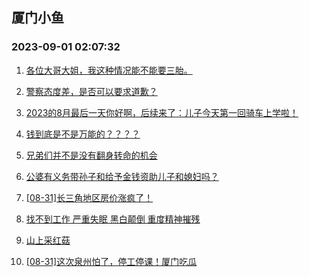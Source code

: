 ## 厦门小鱼 
### 2023-09-01 02:07:32

1. [各位大哥大姐，我这种情况能不能要三胎。](http://bbs.xmfish.com/read-htm-tid-18063573.html)

2. [警察态度差，是否可以要求道歉？](http://bbs.xmfish.com/read-htm-tid-18063589.html)

3. [2023的8月最后一天你好啊，后续来了：儿子今天第一回骑车上学啦！](http://bbs.xmfish.com/read-htm-tid-18063560.html)

4. [钱到底是不是万能的？？？？](http://bbs.xmfish.com/read-htm-tid-18063612.html)

5. [兄弟们并不是没有翻身转命的机会](http://bbs.xmfish.com/read-htm-tid-18063680.html)

6. [公婆有义务带孙子和给予金钱资助儿子和媳妇吗？](http://bbs.xmfish.com/read-htm-tid-18063537.html)

7. [[08-31]长三角地区房价涨疯了！](http://bbs.xmfish.com/read-htm-tid-18063911.html)

8. [找不到工作 严重失眠 黑白颠倒 重度精神摧残](http://bbs.xmfish.com/read-htm-tid-18063763.html)

9. [山上采红菇](http://bbs.xmfish.com/read-htm-tid-18063811.html)

10. [[08-31]这次泉州怕了，停工停课！厦门吃瓜](http://bbs.xmfish.com/read-htm-tid-18063921.html)

